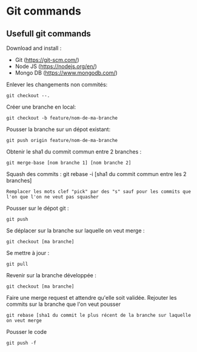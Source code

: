 # Git commands

## Usefull git commands

Download and install :

 * Git (https://git-scm.com/)
 * Node JS (https://nodejs.org/en/)
 * Mongo DB (https://www.mongodb.com/)

Enlever les changements non commités:
```
git checkout --.
```
Créer une branche en local:
```
git checkout -b feature/nom-de-ma-branche
```
Pousser la branche sur un dépot existant:
```
git push origin feature/nom-de-ma-branche
```
Obtenir le sha1 du commit commun entre 2 branches :
```
git merge-base [nom branche 1] [nom branche 2]
```
Squash des commits : git rebase -i [sha1 du commit commun entre les 2 branches]
```
Remplacer les mots clef "pick" par des "s" sauf pour les commits que l'on que l'on ne veut pas squasher
```
Pousser sur le dépot git :
```
git push
```
Se déplacer sur la branche sur laquelle on veut merge :
```
git checkout [ma branche]
```
Se mettre à jour :
```
git pull
```
Revenir sur la branche développée :
```
git checkout [ma branche]
```
Faire une merge request et attendre qu'elle soit validée.
Rejouter les commits sur la branche que l'on veut pousser
```
git rebase [sha1 du commit le plus récent de la branche sur laquelle on veut merge
```
Pousser le code
```
git push -f
```
